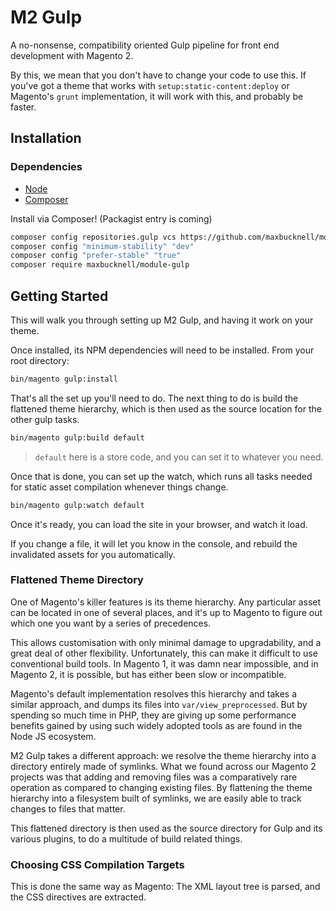 # M2 Gulp

A no-nonsense, compatibility oriented Gulp pipeline for front end development
with Magento 2.

By this, we mean that you don't have to change your code to use this. If you've
got a theme that works with `setup:static-content:deploy` or Magento's `grunt`
implementation, it will work with this, and probably be faster.

## Installation

### Dependencies

*	[Node][install-node]
*	[Composer][install-composer]

Install via Composer! (Packagist entry is coming)

```bash
composer config repositories.gulp vcs https://github.com/maxbucknell/module-gulp.git
composer config "minimum-stability" "dev"
composer config "prefer-stable" "true"
composer require maxbucknell/module-gulp
```

## Getting Started

This will walk you through setting up M2 Gulp, and having it work on your
theme.

Once installed, its NPM dependencies will need to be installed. From your root
directory:

```bash
bin/magento gulp:install
```

That's all the set up you'll need to do. The next thing to do is build the
flattened theme hierarchy, which is then used as the source location for the
other gulp tasks.

```bash
bin/magento gulp:build default
```

> `default` here is a store code, and you can set it to whatever you need.

Once that is done, you can set up the watch, which runs all tasks needed for
static asset compilation whenever things change.

```bash
bin/magento gulp:watch default
```

Once it's ready, you can load the site in your browser, and watch it load.

If you change a file, it will let you know in the console, and rebuild the
invalidated assets for you automatically.

### Flattened Theme Directory

One of Magento's killer features is its theme hierarchy. Any particular asset
can be located in one of several places, and it's up to Magento to figure out
which one you want by a series of precedences.

This allows customisation with only minimal damage to upgradability, and a great
deal of other flexibility. Unfortunately, this can make it difficult to use
conventional build tools. In Magento 1, it was damn near impossible, and in
Magento 2, it is possible, but has either been slow or incompatible.

Magento's default implementation resolves this hierarchy and takes a similar
approach, and dumps its files into `var/view_preprocessed`. But by spending so
much time in PHP, they are giving up some performance benefits gained by using
such widely adopted tools as are found in the Node JS ecosystem.

M2 Gulp takes a different approach: we resolve the theme hierarchy into
a directory entirely made of symlinks. What we found across our Magento
2 projects was that adding and removing files was a comparatively rare operation
as compared to changing existing files. By flattening the theme hierarchy into
a filesystem built of symlinks, we are easily able to track changes to files
that matter.

This flattened directory is then used as the source directory for Gulp and its
various plugins, to do a multitude of build related things.

### Choosing CSS Compilation Targets

This is done the same way as Magento: The XML layout tree is parsed, and the CSS
directives are extracted.

[install-node]: https://nodejs.org/
[install-composer]: https://getcomposer.org/download/
